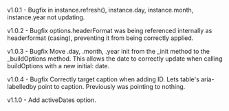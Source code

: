 v1.0.1 - Bugfix in instance.refresh(), instance.day, instance.month, instance.year not updating.

v1.0.2 - Bugfix options.headerFormat was being referenced internally as headerformat (casing), preventing it from being correctly applied.

v1.0.3 - Bugfix Move .day, .month, .year init from the _init method to the _buildOptions method. This allows the date to correctly update when calling buildOptions with a new initial: date. 

v1.0.4 - Bugfix Correctly target caption when adding ID. Lets table's aria-labelledby point to
caption. Previously was pointing to nothing.

v1.1.0 - Add activeDates option.
